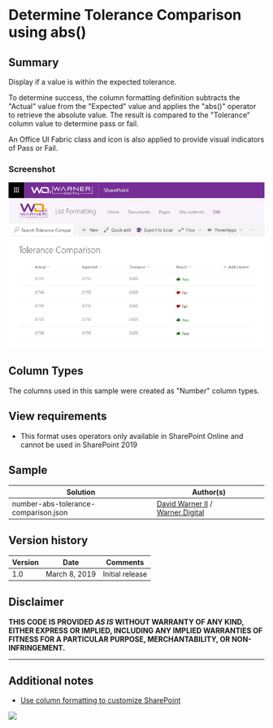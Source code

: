 # Determine Tolerance Comparison using abs()

## Summary

Display if a value is within the expected tolerance.

To determine success, the column formatting definition subtracts the "Actual" value from the "Expected" value and applies the "abs()" operator to retrieve the absolute value. The result is compared to the "Tolerance" column value to determine pass or fail.

An Office UI Fabric class and icon is also applied to provide visual indicators of Pass or Fail.


### Screenshot
![screenshot of the sample](./assets/screenshot.jpg)


## Column Types
The columns used in this sample were created as "Number" column types.

## View requirements
- This format uses operators only available in SharePoint Online and cannot be used in SharePoint 2019

## Sample

Solution|Author(s)
--------|---------
number-abs-tolerance-comparison.json | [David Warner II](https://twitter.com/davidwarnerii) / [Warner.Digital](http://warner.digital)

## Version history

Version|Date|Comments
-------|----|--------
1.0|March 8, 2019|Initial release

## Disclaimer
**THIS CODE IS PROVIDED *AS IS* WITHOUT WARRANTY OF ANY KIND, EITHER EXPRESS OR IMPLIED, INCLUDING ANY IMPLIED WARRANTIES OF FITNESS FOR A PARTICULAR PURPOSE, MERCHANTABILITY, OR NON-INFRINGEMENT.**

---

## Additional notes

- [Use column formatting to customize SharePoint](https://docs.microsoft.com/en-us/sharepoint/dev/declarative-customization/column-formatting)


<img src="https://pnptelemetry.azurewebsites.net/sp-dev-list-formatting/column-samples/number-abs-tolerance-comparison" />